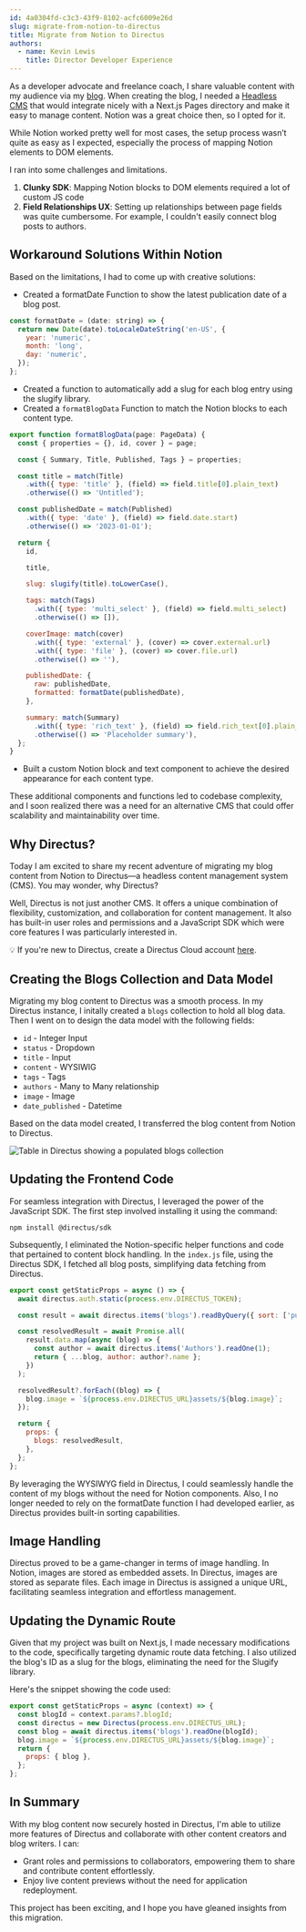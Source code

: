```yaml
---
id: 4a0304fd-c3c3-43f9-8102-acfc6009e26d
slug: migrate-from-notion-to-directus
title: Migrate from Notion to Directus
authors:
  - name: Kevin Lewis
    title: Director Developer Experience
---
```

As a developer advocate and freelance coach, I share valuable content with my audience via my [blog](https://thefreelancehq.com/blog). When creating the blog, I needed a [Headless CMS](https://directus.io/solutions/headless-cms) that would integrate nicely with a Next.js Pages directory and make it easy to manage content. Notion was a great choice then, so I opted for it.

While Notion worked pretty well for most cases, the setup process wasn’t quite as easy as I expected, especially the process of mapping Notion elements to DOM elements.

I ran into some challenges and limitations.

1. **Clunky SDK**: Mapping Notion blocks to DOM elements required a lot of custom JS code
2. **Field Relationships UX**: Setting up relationships between page fields was quite cumbersome. For example, I couldn't easily connect blog posts to authors.

## Workaround Solutions Within Notion

Based on the limitations, I had to come up with creative solutions:

- Created a formatDate Function to show the latest publication date of a blog post.

```js
const formatDate = (date: string) => {
  return new Date(date).toLocaleDateString('en-US', {
    year: 'numeric',
    month: 'long',
    day: 'numeric',
  });
};
```

- Created a function to automatically add a slug for each blog entry using the slugify library.
- Created a `formatBlogData` Function to match the Notion blocks to each content type.

```js
export function formatBlogData(page: PageData) {
  const { properties = {}, id, cover } = page;

  const { Summary, Title, Published, Tags } = properties;

  const title = match(Title)
    .with({ type: 'title' }, (field) => field.title[0].plain_text)
    .otherwise(() => 'Untitled');

  const publishedDate = match(Published)
    .with({ type: 'date' }, (field) => field.date.start)
    .otherwise(() => '2023-01-01');

  return {
    id,

    title,

    slug: slugify(title).toLowerCase(),

    tags: match(Tags)
      .with({ type: 'multi_select' }, (field) => field.multi_select)
      .otherwise(() => []),

    coverImage: match(cover)
      .with({ type: 'external' }, (cover) => cover.external.url)
      .with({ type: 'file' }, (cover) => cover.file.url)
      .otherwise(() => ''),

    publishedDate: {
      raw: publishedDate,
      formatted: formatDate(publishedDate),
    },

    summary: match(Summary)
      .with({ type: 'rich_text' }, (field) => field.rich_text[0].plain_text)
      .otherwise(() => 'Placeholder summary'),
  };
}
```

- Built a custom Notion block and text component to achieve the desired appearance for each content type.

These additional components and functions led to codebase complexity, and I soon realized there was a need for an alternative CMS that could offer scalability and maintainability over time.

## Why Directus?

Today I am excited to share my recent adventure of migrating my blog content from Notion to Directus—a headless content management system (CMS). You may wonder, why Directus?

Well, Directus is not just another CMS. It offers a unique combination of flexibility, customization, and collaboration for content management. It also has built-in user roles and permissions and a JavaScript SDK which were core features I was particularly interested in.

💡 If you're new to Directus, create a Directus Cloud account [here](https://directus.cloud/register).

## Creating the Blogs Collection and Data Model

Migrating my blog content to Directus was a smooth process. In my Directus instance, I initally created a `blogs` collection to hold all blog data. Then I went on to design the data model with the following fields:

- `id` - Integer Input
- `status` - Dropdown
- `title` - Input
- `content` - WYSIWIG
- `tags` - Tags
- `authors` - Many to Many relationship
- `image` - Image
- `date_published` - Datetime

Based on the data model created, I transferred the blog content from Notion to Directus.

![Table in Directus showing a populated blogs collection](https://product-team.directus.app/assets/0827de4e-f894-4053-8d52-ed361cd3950b.webp)

## Updating the Frontend Code

For seamless integration with Directus, I leveraged the power of the JavaScript SDK.
The first step involved installing it using the command:

```
npm install @directus/sdk
```

Subsequently, I eliminated the Notion-specific helper functions and code that pertained to content block handling. In the `index.js` file, using the Directus SDK, I fetched all blog posts, simplifying data fetching from Directus.

```js
export const getStaticProps = async () => { 
  await directus.auth.static(process.env.DIRECTUS_TOKEN);

  const result = await directus.items('blogs').readByQuery({ sort: ['published_date'] });

  const resolvedResult = await Promise.all(
    result.data.map(async (blog) => {
      const author = await directus.items('Authors').readOne(1);
      return { ...blog, author: author?.name };
    })
  );

  resolvedResult?.forEach((blog) => {
    blog.image = `${process.env.DIRECTUS_URL}assets/${blog.image}`;
  });

  return {
    props: {
      blogs: resolvedResult,
    },
  };
};
```

By leveraging the WYSIWYG field in Directus, I could seamlessly handle the content of my blogs without the need for Notion components. Also, I no longer needed to rely on the formatDate function I had developed earlier, as Directus provides built-in sorting capabilities.

## Image Handling

Directus proved to be a game-changer in terms of image handling. In Notion, images are stored as embedded assets. In Directus, images are stored as separate files. Each image in Directus is assigned a unique URL, facilitating seamless integration and effortless management.

## Updating the Dynamic Route

Given that my project was built on Next.js, I made necessary modifications to the code, specifically targeting dynamic route data fetching. I also utilized the blog's ID as a slug for the blogs, eliminating the need for the Slugify library.

Here's the snippet showing the code used:

```js
export const getStaticProps = async (context) => {
  const blogId = context.params?.blogId;
  const directus = new Directus(process.env.DIRECTUS_URL);
  const blog = await directus.items('blogs').readOne(blogId);
  blog.image = `${process.env.DIRECTUS_URL}assets/${blog.image}`;
  return {
    props: { blog },
  };
};
```

## In Summary

With my blog content now securely hosted in Directus, I'm able to utilize more features of Directus and collaborate with other content creators and blog writers. I can:

- Grant roles and permissions to collaborators, empowering them to share and contribute content effortlessly.
- Enjoy live content previews without the need for application redeployment.

This project has been exciting, and I hope you have gleaned insights from this migration.